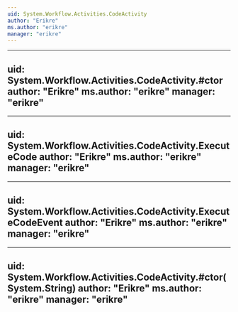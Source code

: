 ```yaml
---
uid: System.Workflow.Activities.CodeActivity
author: "Erikre"
ms.author: "erikre"
manager: "erikre"
---
```


---
uid: System.Workflow.Activities.CodeActivity.#ctor
author: "Erikre"
ms.author: "erikre"
manager: "erikre"
---

---
uid: System.Workflow.Activities.CodeActivity.ExecuteCode
author: "Erikre"
ms.author: "erikre"
manager: "erikre"
---

---
uid: System.Workflow.Activities.CodeActivity.ExecuteCodeEvent
author: "Erikre"
ms.author: "erikre"
manager: "erikre"
---

---
uid: System.Workflow.Activities.CodeActivity.#ctor(System.String)
author: "Erikre"
ms.author: "erikre"
manager: "erikre"
---
